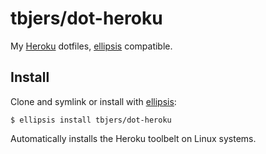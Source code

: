 # tbjers/dot-heroku
My [Heroku][heroku] dotfiles, [ellipsis][ellipsis] compatible.

## Install
Clone and symlink or install with [ellipsis][ellipsis]:

```
$ ellipsis install tbjers/dot-heroku
```

Automatically installs the Heroku toolbelt on Linux systems.

[ellipsis]: http://ellipsis.sh
[heroku]: https://heroku.com
